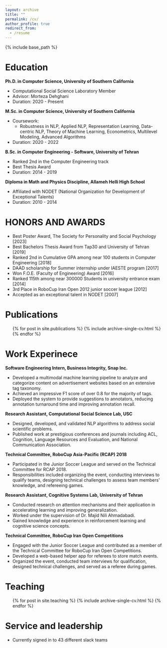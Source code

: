 ```yaml
---
layout: archive
title: ""
permalink: /cv/
author_profile: true
redirect_from:
  - /resume
---
```


{% include base_path %}




Education
======
**Ph.D. in Computer Science, University of Southern California**
- Computational Social Science Laboratory Member
- Advisor: Morteza Dehghani
- Duration: 2020 - Present

**M.Sc. in Computer Science, University of Southern California**
- Coursework:
  - Robustness in NLP, Applied NLP, Representation Learning, Data-centric NLP, Theory of Machine Learning, Econometrics, Multilevel Modeling, Advanced Algorithms
- Duration: 2020 - 2022

**B.Sc. in Computer Engineering - Software, University of Tehran**
- Ranked 2nd in the Computer Engineering track
- Best Thesis Award
- Duration: 2014 - 2019

**Diploma in Math and Physics Discipline, Allameh Helli High School**
- Affiliated with NODET (National Organization for Development of Exceptional Talents)
- Duration: 2010 - 2014


HONORS AND AWARDS
=====
- Best Poster Award, The Society for Personality and Social Psychology [2023]
- Best Bachelors Thesis Award from Tap30 and University of Tehran [2019]
- Ranked 2nd in Cumulative GPA among near 100 students in Computer Engineering [2018]
- DAAD scholarship for Summer internship under IAESTE program [2017]
- Won F.O.E. (Faculty of Engineering) Award [2016]
- Ranked 115th among near 300000 Students in university entrance exam [2014]
- 3rd Place in RoboCup Iran Open 2012 junior soccer league [2012]
- Accepted as an exceptional talent in NODET [2007]


  


Publications
======
  <ul>{% for post in site.publications %}
    {% include archive-single-cv.html %}
  {% endfor %}</ul>
  
Work Experinece
======

**Software Engineering Intern, Business Integrity, Snap Inc.**
- Developed a multimodal machine learning pipeline to analyze and categorize content on advertisement websites based on an extensive tag taxonomy.
- Achieved an impressive F1 score of over 0.8 for the majority of tags.
- Deployed the system to provide suggestions to annotators, reducing annotation turnaround time and improving annotation recall.

**Research Assistant, Computational Social Science Lab, USC**
- Designed, developed, and validated NLP algorithms to address social scientific problems.
- Published work at prestigious conferences and journals including ACL, Cognition, Language Resources and Evaluation, and National Communication Association.

**Technical Committee, RoboCup Asia-Pacific (RCAP) 2018**
- Participated in the Junior Soccer League and served on the Technical Committee for RCAP 2018.
- Responsibilities included organizing the event, conducting interviews to qualify teams, designing technical challenges to assess team members' knowledge, and refereeing games.

**Research Assistant, Cognitive Systems Lab, University of Tehran**
- Conducted research on attention mechanisms and their application in accelerating learning and improving generalization.
- Worked under the supervision of Dr. Majid Nili Ahmadabadi.
- Gained knowledge and experience in reinforcement learning and cognitive science concepts.

**Technical Committee, RoboCup Iran Open Competitions**
- Engaged with the Junior Soccer League and contributed as a member of the Technical Committee for RoboCup Iran Open Competitions.
- Developed a web-based helper app for referees to store match events.
- Organized the event, conducted team interviews for qualification, designed technical challenges, and served as a referee during games.



Teaching
======
  <ul>{% for post in site.teaching %}
    {% include archive-single-cv.html %}
  {% endfor %}</ul>
  
Service and leadership
======
* Currently signed in to 43 different slack teams

<!-- Talks
======
  <ul>{% for post in site.talks %}
    {% include archive-single-talk-cv.html %}
  {% endfor %}</ul>
  
Skills
======
* Skill 1
* Skill 2
  * Sub-skill 2.1
  * Sub-skill 2.2
  * Sub-skill 2.3
* Skill 3 -->

